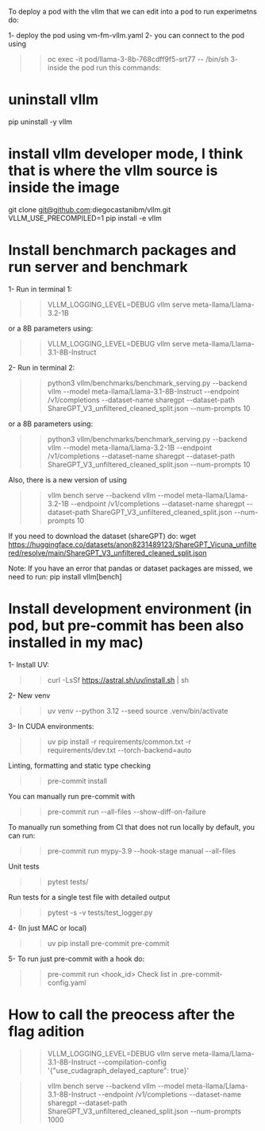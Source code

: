 To deploy a pod with the vllm that we can edit into a pod to run experimetns do:

1- deploy the pod using vm-fm-vllm.yaml
2- you can connect to the pod using
>> oc exec -it pod/llama-3-8b-768cdff9f5-srt77 -- /bin/sh
3- inside the pod run this commands:

# uninstall vllm

pip uninstall -y vllm

# install vllm developer mode, I think that is where the vllm source is inside the image

git clone <git@github.com>:diegocastanibm/vllm.git
VLLM_USE_PRECOMPILED=1 pip install -e vllm

# Install benchmarch packages and run server and benchmark

1- Run in terminal 1:
>> VLLM_LOGGING_LEVEL=DEBUG vllm serve meta-llama/Llama-3.2-1B

or a 8B parameters using:
>> VLLM_LOGGING_LEVEL=DEBUG vllm serve meta-llama/Llama-3.1-8B-Instruct

2- Run in terminal 2:
>> python3 vllm/benchmarks/benchmark_serving.py --backend vllm --model meta-llama/Llama-3.1-8B-Instruct --endpoint /v1/completions --dataset-name sharegpt --dataset-path ShareGPT_V3_unfiltered_cleaned_split.json --num-prompts 10

or a 8B parameters using:
>> python3 vllm/benchmarks/benchmark_serving.py --backend vllm --model meta-llama/Llama-3.2-1B --endpoint /v1/completions --dataset-name sharegpt --dataset-path ShareGPT_V3_unfiltered_cleaned_split.json --num-prompts 10

Also, there is a new version of using
>> vllm bench serve --backend vllm --model meta-llama/Llama-3.2-1B --endpoint /v1/completions --dataset-name sharegpt --dataset-path ShareGPT_V3_unfiltered_cleaned_split.json --num-prompts 10

If you need to download the dataset (shareGPT) do:
wget <https://huggingface.co/datasets/anon8231489123/ShareGPT_Vicuna_unfiltered/resolve/main/ShareGPT_V3_unfiltered_cleaned_split.json>

Note:
If you have an error that pandas or dataset packages are missed, we need to run:
pip install vllm[bench]

# Install development environment (in pod, but pre-commit has been also installed in my mac)

1- Install UV:
>> curl -LsSf <https://astral.sh/uv/install.sh> | sh

2- New venv
>> uv venv --python 3.12 --seed
>> source .venv/bin/activate

3- In CUDA environments:
>> uv pip install -r requirements/common.txt -r requirements/dev.txt --torch-backend=auto

Linting, formatting and static type checking
>> pre-commit install

You can manually run pre-commit with
>> pre-commit run --all-files --show-diff-on-failure

To manually run something from CI that does not run
locally by default, you can run:
>> pre-commit run mypy-3.9 --hook-stage manual --all-files

Unit tests
>> pytest tests/

Run tests for a single test file with detailed output
>> pytest -s -v tests/test_logger.py

4- (In just MAC or local)
>> uv pip install pre-commit
>> pre-commit

5- To run just pre-commit with a hook do:
>> pre-commit run <hook_id>
Check list in .pre-commit-config.yaml

# How to call the preocess after the flag adition

>> VLLM_LOGGING_LEVEL=DEBUG vllm serve meta-llama/Llama-3.1-8B-Instruct --compilation-config '{"use_cudagraph_delayed_capture": true}'

>> vllm bench serve --backend vllm --model meta-llama/Llama-3.1-8B-Instruct --endpoint /v1/completions --dataset-name sharegpt --dataset-path ShareGPT_V3_unfiltered_cleaned_split.json --num-prompts 1000

